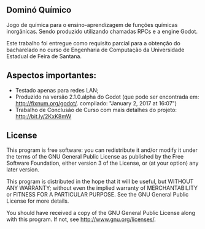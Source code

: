 
## Dominó Químico

Jogo de química para o ensino-aprendizagem de funções químicas inorgânicas. Sendo produzido utilizando chamadas RPCs e a engine Godot.

Este trabalho foi entregue como requisito parcial para a obtenção do bacharelado no curso de Engenharia de Computação da Universidade Estadual de Feira de Santana.


## Aspectos importantes:

- Testado apenas para redes LAN;
- Produzido na versão 2.1.0.alpha do Godot (que pode ser encontrada em: http://fixnum.org/godot/.
  compilado: "January 2, 2017 at 16:07")
- Trabalho de Conclusão de Curso com mais detalhes do projeto: http://bit.ly/2KxK8mW


## License

This program is free software: you can redistribute it and/or modify
it under the terms of the GNU General Public License as published by
the Free Software Foundation, either version 3 of the License, or
(at your option) any later version.

This program is distributed in the hope that it will be useful,
but WITHOUT ANY WARRANTY; without even the implied warranty of
MERCHANTABILITY or FITNESS FOR A PARTICULAR PURPOSE.  See the
GNU General Public License for more details.

You should have received a copy of the GNU General Public License
along with this program.  If not, see <http://www.gnu.org/licenses/>.
